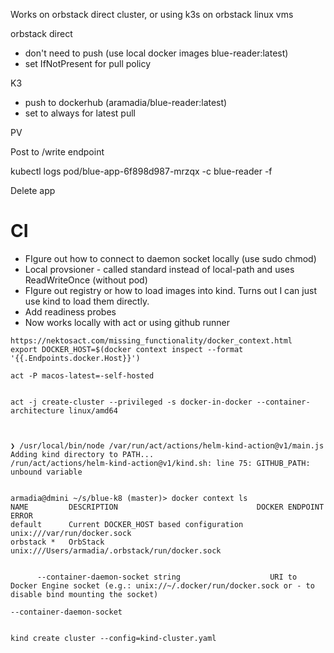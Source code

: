 Works on orbstack direct cluster, or using k3s on orbstack linux vms

orbstack direct
- don't need to push (use local docker images blue-reader:latest)
- set IfNotPresent for pull policy

K3
- push to dockerhub (aramadia/blue-reader:latest)
- set to always for latest pull


PV

Post to /write endpoint

kubectl logs pod/blue-app-6f898d987-mrzqx -c blue-reader -f

Delete app


# CI


- FIgure out how to connect to daemon socket locally (use sudo chmod)
- Local provsioner - called standard instead of local-path and uses ReadWriteOnce (without pod)
- FIgure out registry or how to load images into kind.  Turns out I can just use kind to load them directly.
- Add readiness probes
- Now works locally with act or using github runner

```
https://nektosact.com/missing_functionality/docker_context.html
export DOCKER_HOST=$(docker context inspect --format '{{.Endpoints.docker.Host}}')

act -P macos-latest=-self-hosted


act -j create-cluster --privileged -s docker-in-docker --container-architecture linux/amd64



❯ /usr/local/bin/node /var/run/act/actions/helm-kind-action@v1/main.js
Adding kind directory to PATH...
/run/act/actions/helm-kind-action@v1/kind.sh: line 75: GITHUB_PATH: unbound variable


armadia@dmini ~/s/blue-k8 (master)> docker context ls
NAME         DESCRIPTION                               DOCKER ENDPOINT                                   ERROR
default      Current DOCKER_HOST based configuration   unix:///var/run/docker.sock                       
orbstack *   OrbStack                                  unix:///Users/armadia/.orbstack/run/docker.sock   


      --container-daemon-socket string                    URI to Docker Engine socket (e.g.: unix://~/.docker/run/docker.sock or - to disable bind mounting the socket)

--container-daemon-socket


kind create cluster --config=kind-cluster.yaml

```